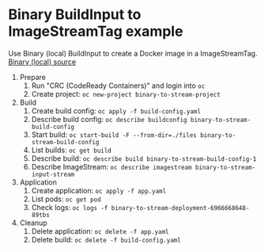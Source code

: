 # Binary BuildInput to ImageStreamTag example

Use Binary (local) BuildInput to create a Docker image in a ImageStreamTag.  
[Binary (local) source](https://docs.openshift.com/container-platform/4.8/cicd/builds/creating-build-inputs.html#builds-binary-source_creating-build-inputs)

1. Prepare
    1. Run "CRC (CodeReady Containers)" and login into `oc`
    1. Create project: `oc new-project binary-to-stream-project`
1. Build
    1. Create build config: `oc apply -f build-config.yaml`
    1. Describe build config: `oc describe buildconfig binary-to-stream-build-config`
    1. Start build: `oc start-build -F --from-dir=./files binary-to-stream-build-config`
    1. List builds: `oc get build`
    1. Describe build: `oc describe build binary-to-stream-build-config-1`
    1. Describe ImageStream: `oc describe imagestream binary-to-stream-input-stream`
1. Application
    1. Create application: `oc apply -f app.yaml`
    1. List pods: `oc get pod`
    1. Check logs: `oc logs -f binary-to-stream-deployment-6966668648-89tbs`
1. Cleanup
    1. Delete application: `oc delete -f app.yaml`
    1. Delete build: `oc delete -f build-config.yaml`
